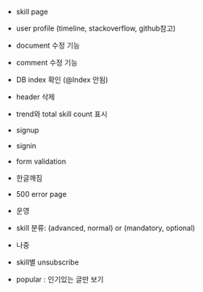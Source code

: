 - skill page
- user profile (timeline, stackoverflow, github참고)
- document 수정 기능
- comment 수정 기능
- DB index 확인 (@Index 안됨)
- header 삭제
- trend와 total skill count 표시
- signup
- signin
- form validation
- 한글깨짐
- 500 error page

- 운영
- skill 분류: (advanced, normal) or (mandatory, optional)

- 나중
- skill별 unsubscribe
- popular : 인기있는 글만 보기
